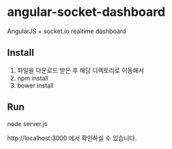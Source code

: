# angular-socket-dashboard
AngularJS + socket.io realtime dashboard

## Install

1. 파일을 다운로드 받은 후 해당 디렉토리로 이동해서
2. npm install
3. bower install

## Run

node server.js

http://localhost:3000 에서 확인하실 수 있습니다.